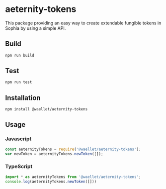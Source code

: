 # aeternity-tokens

This package providing an easy way to create extendable fungible tokens in Sophia by using a simple API.

## Build 
```sh
npm run build
```

## Test 
```sh
npm run test
```

## Installation

```sh
npm install @waellet/aeternity-tokens
```

## Usage

### Javascript

```javascript
const aeternityTokens = require('@waellet/aeternity-tokens');
var newToken = aeternityTokens.newToken([]);
```

### TypeScript
```typescript
import * as aeternityTokens from '@waellet/aeternity-tokens';
console.log(aeternityTokens.newToken([]))
```